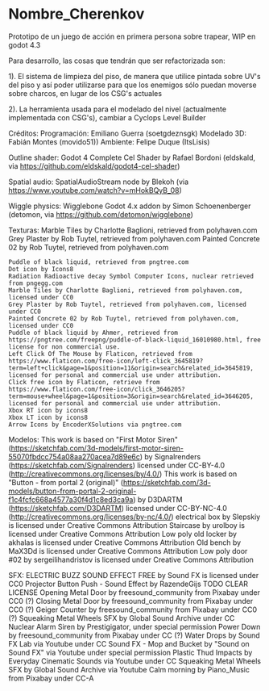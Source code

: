 # Nombre_Cherenkov

Prototipo de un juego de acción en primera persona sobre trapear, WIP en godot 4.3

Para desarrollo, las cosas que tendrán que ser refactorizada son:

1). El sistema de limpieza del piso, de manera que utilice pintada sobre UV's del piso y así poder utilizarse para que los enemigos sólo puedan moverse sobre charcos, en lugar de los CSG's actuales

2). La herramienta usada para el modelado del nivel (actualmente implementada con CSG's), cambiar a Cyclops Level Builder


Créditos:
Programación:  Emiliano Guerra (soetgdeznsgk)
Modelado 3D: Fabián Montes (movido51))
Ambiente: Felipe Duque (ItsLisis)

Outline shader:
    Godot 4 Complete Cel Shader by Rafael Bordoni (eldskald, via https://github.com/eldskald/godot4-cel-shader)

Spatial audio:
    SpatialAudioStream node by Blekoh (via https://www.youtube.com/watch?v=mHokBQyB_08)

Wiggle physics:
    Wigglebone Godot 4.x addon by Simon Schoenenberger (detomon, via https://github.com/detomon/wigglebone)


Texturas: 
    Marble Tiles by Charlotte Baglioni, retrieved from polyhaven.com
    Grey Plaster by Rob Tuytel, retrieved from polyhaven.com
    Painted Concrete 02 by Rob Tuytel, retrieved from polyhaven.com

    Puddle of black liquid, retrieved from pngtree.com
    Dot icon by Icons8
    Radiation Radioactive decay Symbol Computer Icons, nuclear retrieved from pngegg.com
    Marble Tiles by Charlotte Baglioni, retrieved from polyhaven.com, licensed under CC0
    Grey Plaster by Rob Tuytel, retrieved from polyhaven.com, licensed under CC0
    Painted Concrete 02 by Rob Tuytel, retrieved from polyhaven.com, licensed under CC0
    Puddle of black liquid by Ahmer, retrieved from https://pngtree.com/freepng/puddle-of-black-liquid_16010980.html, free license for non commercial use.
    Left Click Of The Mouse by Flaticon, retrieved from https://www.flaticon.com/free-icon/left-click_3645819?term=left+click&page=1&position=11&origin=search&related_id=3645819, licensed for personal and commercial use under attribution.
    Click free icon by Flaticon, retrieve from https://www.flaticon.com/free-icon/click_3646205?term=mouse+wheel&page=1&position=3&origin=search&related_id=3646205, licensed for personal and commercial use under attribution.
    Xbox RT icon by icons8
    Xbox LT icon by icons8
    Arrow Icons by EncoderXSolutions via pngtree.com

Modelos:
    This work is based on "First Motor Siren" (https://sketchfab.com/3d-models/first-motor-siren-55070fbdcc754a08aa270acea7d89e6c) by Signalrenders (https://sketchfab.com/Signalrenders) licensed under CC-BY-4.0 (http://creativecommons.org/licenses/by/4.0/)
    This work is based on "Button - from portal 2 (original)" (https://sketchfab.com/3d-models/button-from-portal-2-original-f1c4fcfc668a4577a30f4d1c8ed3ca9a) by D3DARTM (https://sketchfab.com/D3DARTM) licensed under CC-BY-NC-4.0 (http://creativecommons.org/licenses/by-nc/4.0/)
    electrical box by Slepskiy is licensed under Creative Commons Attribution
    Staircase by urolboy is licensed under Creative Commons Attribution
    Low poly old locker by akhalas is licensed under Creative Commons Attribution
    Old bench by MaX3Dd is licensed under Creative Commons Attribution
    Low poly door #02 by sergeilihandristov is licensed under Creative Commons Attribution

SFX:
    ELECTRIC BUZZ SOUND EFFECT FREE by Sound FX is licensed under CC0
    Projector Button Push - Sound Effect by RazendeGijs TODO CLEAR LICENSE
    Opening Metal Door by freesound_community from Pixabay under CC0 (?)
    Closing Metal Door by freesound_community from Pixabay under CC0 (?)
    Geiger Counter by freesound_community from Pixabay under CC0 (?)
    Squeaking Metal Wheels SFX by Global Sound Archive under CC
    Nuclear Alarm Siren by Prestigigator, under special permission
    Power Down by freesound_community from Pixabay under CC (?)
    Water Drops by Sound FX Lab via Youtube under CC
    Sound FX - Mop and Bucket by "Sound on Sound FX" via Youtube under special permission
    Plastic Thud Impacts by Everyday Cinematic Sounds via Youtube under CC
    Squeaking Metal Wheels SFX by Global Sound Archive via Youtube
    Calm morning by Piano_Music from Pixabay under CC-A
